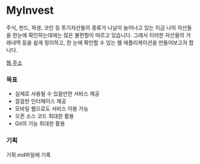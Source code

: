 # MyInvest
주식, 펀드, 파생, 코인 등 투기자산들의 종류가 나날이 늘어나고 있는 지금 나의 자산들을 한눈에 확인하는데에는 많은 불편함이 따르고 있습니다.
그래서 이러한 자산들의 거래내역 등을 쉽게 정리하고, 한 눈에 확인할 수 있는 웹 애플리케이션을 만들어보고자 합니다.

[웹 주소](http://ec2-13-125-250-131.ap-northeast-2.compute.amazonaws.com/)

### 목표
- 실제로 사용될 수 있을만한 서비스 제공
- 깔끔한 인터페이스 제공
- 모바일 웹으로도 서비스 이용 가능
- 오픈 소스 코드 최대한 활용
- Git의 기능 최대한 활용

### 기획
기획.md파일에 기록
